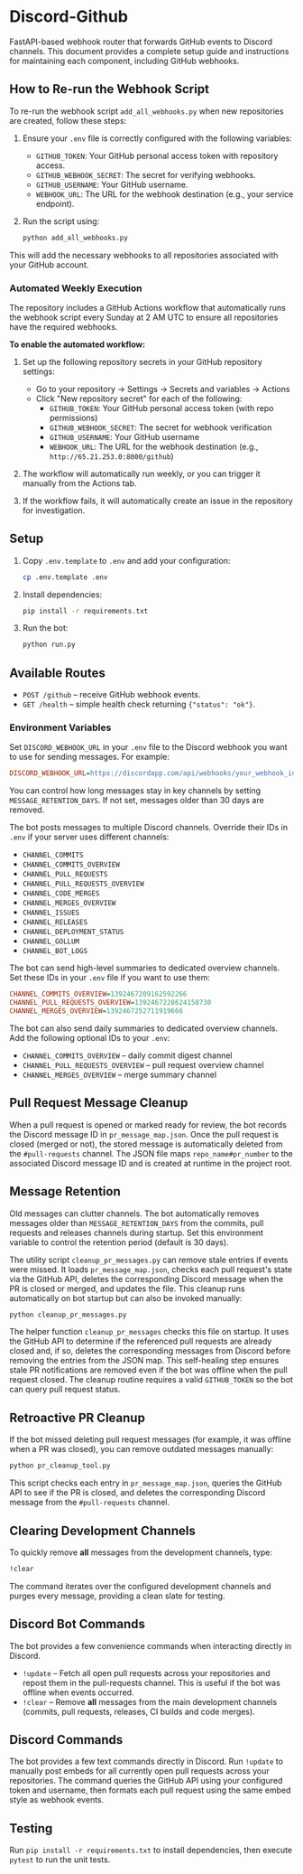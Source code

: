 # Discord-Github

FastAPI-based webhook router that forwards GitHub events to Discord channels. This document provides a complete setup guide and instructions for maintaining each component, including GitHub webhooks.

## How to Re-run the Webhook Script

To re-run the webhook script `add_all_webhooks.py` when new repositories are created, follow these steps:

1. Ensure your `.env` file is correctly configured with the following variables:
   - `GITHUB_TOKEN`: Your GitHub personal access token with repository access.
   - `GITHUB_WEBHOOK_SECRET`: The secret for verifying webhooks.
   - `GITHUB_USERNAME`: Your GitHub username.
   - `WEBHOOK_URL`: The URL for the webhook destination (e.g., your service endpoint).

2. Run the script using:
   ```bash
   python add_all_webhooks.py
   ```

This will add the necessary webhooks to all repositories associated with your GitHub account.

### Automated Weekly Execution

The repository includes a GitHub Actions workflow that automatically runs the webhook script every Sunday at 2 AM UTC to ensure all repositories have the required webhooks.

**To enable the automated workflow:**

1. Set up the following repository secrets in your GitHub repository settings:
   - Go to your repository → Settings → Secrets and variables → Actions
   - Click "New repository secret" for each of the following:
     - `GITHUB_TOKEN`: Your GitHub personal access token (with repo permissions)
     - `GITHUB_WEBHOOK_SECRET`: The secret for webhook verification
     - `GITHUB_USERNAME`: Your GitHub username
     - `WEBHOOK_URL`: The URL for the webhook destination (e.g., `http://65.21.253.0:8000/github`)

2. The workflow will automatically run weekly, or you can trigger it manually from the Actions tab.

3. If the workflow fails, it will automatically create an issue in the repository for investigation.

## Setup

1. Copy `.env.template` to `.env` and add your configuration:
   ```bash
   cp .env.template .env
   ```
2. Install dependencies:
   ```bash
   pip install -r requirements.txt
   ```
3. Run the bot:
   ```bash
   python run.py
   ```

## Available Routes

- `POST /github` – receive GitHub webhook events.
- `GET /health` – simple health check returning `{"status": "ok"}`.

### Environment Variables

Set `DISCORD_WEBHOOK_URL` in your `.env` file to the Discord webhook you want to
use for sending messages. For example:

```ini
DISCORD_WEBHOOK_URL=https://discordapp.com/api/webhooks/your_webhook_id/your_webhook_token/github
```

You can control how long messages stay in key channels by setting `MESSAGE_RETENTION_DAYS`.
If not set, messages older than 30 days are removed.


The bot posts messages to multiple Discord channels. Override their IDs in `.env` if your server uses different channels:

- `CHANNEL_COMMITS`
- `CHANNEL_COMMITS_OVERVIEW`
- `CHANNEL_PULL_REQUESTS`
- `CHANNEL_PULL_REQUESTS_OVERVIEW`
- `CHANNEL_CODE_MERGES`
- `CHANNEL_MERGES_OVERVIEW`
- `CHANNEL_ISSUES`
- `CHANNEL_RELEASES`
- `CHANNEL_DEPLOYMENT_STATUS`
- `CHANNEL_GOLLUM`
- `CHANNEL_BOT_LOGS`

The bot can send high-level summaries to dedicated overview channels. Set these IDs in your `.env` file if you want to use them:

```ini
CHANNEL_COMMITS_OVERVIEW=1392467209162592266
CHANNEL_PULL_REQUESTS_OVERVIEW=1392467228624158730
CHANNEL_MERGES_OVERVIEW=1392467252711919666
```

The bot can also send daily summaries to dedicated overview channels. Add the
following optional IDs to your `.env`:

- `CHANNEL_COMMITS_OVERVIEW` – daily commit digest channel
- `CHANNEL_PULL_REQUESTS_OVERVIEW` – pull request overview channel
- `CHANNEL_MERGES_OVERVIEW` – merge summary channel



## Pull Request Message Cleanup

When a pull request is opened or marked ready for review, the bot records the Discord message ID in `pr_message_map.json`.
Once the pull request is closed (merged or not), the stored message is automatically deleted from the `#pull-requests` channel.
The JSON file maps `repo_name#pr_number` to the associated Discord message ID and is created at runtime in the project root.


## Message Retention

Old messages can clutter channels. The bot automatically removes messages older than `MESSAGE_RETENTION_DAYS` from the commits, pull requests and releases channels during startup. Set this environment variable to control the retention period (default is 30 days).


The utility script `cleanup_pr_messages.py` can remove stale entries if events were missed. It loads `pr_message_map.json`, checks each pull request's state via the GitHub API, deletes the corresponding Discord message when the PR is closed or merged, and updates the file.
This cleanup runs automatically on bot startup but can also be invoked manually:

```bash
python cleanup_pr_messages.py
```


The helper function `cleanup_pr_messages` checks this file on startup. It uses the GitHub API
to determine if the referenced pull requests are already closed and, if so, deletes the
corresponding messages from Discord before removing the entries from the JSON map. This
self-healing step ensures stale PR notifications are removed even if the bot was offline
when the pull request closed. The cleanup routine requires a valid `GITHUB_TOKEN` so the bot
can query pull request status.


## Retroactive PR Cleanup

If the bot missed deleting pull request messages (for example, it was offline when a PR was closed), you can remove outdated messages manually:

```bash
python pr_cleanup_tool.py
```

This script checks each entry in `pr_message_map.json`, queries the GitHub API to see if the PR is closed, and deletes the corresponding Discord message from the `#pull-requests` channel.

## Clearing Development Channels

To quickly remove **all** messages from the development channels, type:

```bash
!clear
```

The command iterates over the configured development channels and purges every message, providing a clean slate for testing.

## Discord Bot Commands

The bot provides a few convenience commands when interacting directly in Discord.

- `!update` &ndash; Fetch all open pull requests across your repositories and repost them in the pull-requests channel. This is useful if the bot was offline when events occurred.
- `!clear` &ndash; Remove **all** messages from the main development channels (commits, pull requests, releases, CI builds and code merges).



## Discord Commands

The bot provides a few text commands directly in Discord. Run `!update` to
manually post embeds for all currently open pull requests across your
repositories. The command queries the GitHub API using your configured token and
username, then formats each pull request using the same embed style as webhook
events.


## Testing
Run `pip install -r requirements.txt` to install dependencies, then execute `pytest` to run the unit tests.

